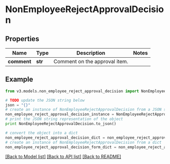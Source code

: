 # NonEmployeeRejectApprovalDecision


## Properties
Name | Type | Description | Notes
------------ | ------------- | ------------- | -------------
**comment** | **str** | Comment on the approval item. | 

## Example

```python
from v3.models.non_employee_reject_approval_decision import NonEmployeeRejectApprovalDecision

# TODO update the JSON string below
json = "{}"
# create an instance of NonEmployeeRejectApprovalDecision from a JSON string
non_employee_reject_approval_decision_instance = NonEmployeeRejectApprovalDecision.from_json(json)
# print the JSON string representation of the object
print NonEmployeeRejectApprovalDecision.to_json()

# convert the object into a dict
non_employee_reject_approval_decision_dict = non_employee_reject_approval_decision_instance.to_dict()
# create an instance of NonEmployeeRejectApprovalDecision from a dict
non_employee_reject_approval_decision_form_dict = non_employee_reject_approval_decision.from_dict(non_employee_reject_approval_decision_dict)
```
[[Back to Model list]](../README.md#documentation-for-models) [[Back to API list]](../README.md#documentation-for-api-endpoints) [[Back to README]](../README.md)


